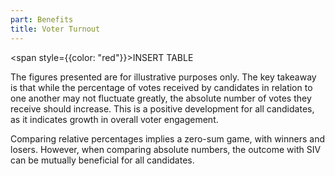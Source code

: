 ```yaml
---
part: Benefits
title: Voter Turnout
---
```


<span style={{color: "red"}}>INSERT TABLE</span>

The figures presented are for illustrative purposes only. The key takeaway is that while the percentage of votes received by candidates in relation to one another may not fluctuate greatly, the absolute number of votes they receive should increase. This is a positive development for all candidates, as it indicates growth in overall voter engagement.

Comparing relative percentages implies a zero-sum game, with winners and losers. However, when comparing absolute numbers, the outcome with SIV can be mutually beneficial for all candidates.
